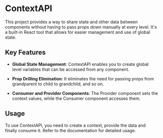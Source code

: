 # ContextAPI

This project provides a way to share state and other data between components without having to pass props down manually at every level. It's a built-in React tool that allows for easier management and use of global state.

## Key Features

- **Global State Management**: ContextAPI enables you to create global level variables that can be accessed from any component.

- **Prop Drilling Elimination**: It eliminates the need for passing props from grandparent to child to grandchild, and so on.

- **Consumer and Provider Components**: The Provider component sets the context values, while the Consumer component accesses them.

## Usage

To use ContextAPI, you need to create a context, provide the data and finally consume it. Refer to the documentation for detailed usage.
